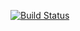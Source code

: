 [![Build Status](https://travis-ci.org/Poltergeist/react-generator.svg?branch=master)](https://travis-ci.org/Poltergeist/react-generator)
